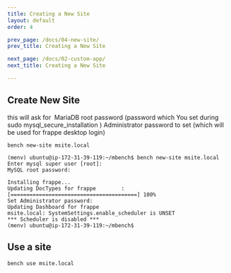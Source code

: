 ```yaml
---
title: Creating a New Site
layout: default
order: 4

prev_page: /docs/04-new-site/
prev_title: Creating a New Site

next_page: /docs/02-custom-app/
next_title: Creating a New Site

---
```



## Create New Site

this will ask for 
MariaDB root password (password which You set during sudo mysql_secure_installation )
Administrator password to set (which will be used for frappe desktop login)


```
bench new-site msite.local

```

```
(menv) ubuntu@ip-172-31-39-119:~/mbench$ bench new-site msite.local
Enter mysql super user [root]:
MySQL root password:

Installing frappe...
Updating DocTypes for frappe        : [========================================] 100%
Set Administrator password:
Updating Dashboard for frappe
msite.local: SystemSettings.enable_scheduler is UNSET
*** Scheduler is disabled ***
(menv) ubuntu@ip-172-31-39-119:~/mbench$
```



## Use a site
```bash
bench use msite.local
```

